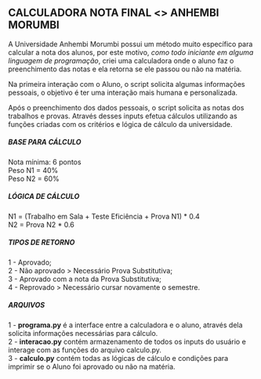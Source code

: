 <h2> CALCULADORA NOTA FINAL <> ANHEMBI MORUMBI </h2>

A Universidade Anhembi Morumbi possui um método muito específico para calcular a nota dos alunos, por este motivo, <i>como todo iniciante em alguma linguagem de programação</i>, criei uma calculadora onde o aluno faz o preenchimento das notas e ela retorna se ele passou ou não na matéria. 

Na primeira interação com o Aluno, o script solicita algumas informações pessoais, o objetivo é ter uma interação mais humana e personalizada. 

Após o preenchimento dos dados pessoais, o script solicita as notas dos trabalhos e provas. Através desses inputs efetua cálculos utilizando as funções criadas com os critérios e lógica de cálculo da universidade.
	
<h5>BASE PARA CÁLCULO</h5>
Nota mínima: 6 pontos <br>
Peso N1 = 40% <br> 
Peso N2 = 60%  

<h5>LÓGICA DE CÁLCULO</h5>  
N1 = (Trabalho em Sala + Teste Eficiência + Prova N1) * 0.4 <br>
N2 = Prova N2 * 0.6

<h5>TIPOS DE RETORNO</h5> 
1 - Aprovado; <br> 
2 - Não aprovado > Necessário Prova Substitutiva; <br>
3 - Aprovado com a nota da Prova Substitutiva; <br>
4 - Reprovado > Necessário cursar novamente o semestre. 

<h5>ARQUIVOS</h5>
1 - <strong>programa.py</strong> é a interface entre a calculadora e o aluno, através dela solicita informações necessárias para cálculo. <br>
2 - <strong>interacao.py</strong> contém armazenamento de todos os inputs do usuário e interage com as funções do arquivo calculo.py. <br>
3 - <strong>calculo.py</strong> contém todas as lógicas de cálculo e condições para imprimir se o Aluno foi aprovado ou não na matéria. 


